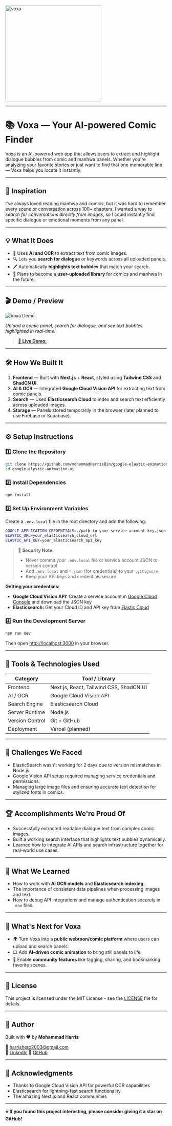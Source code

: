 
<img width="300" height="300" alt="voxa" src="https://github.com/user-attachments/assets/8de5b95f-aef7-4952-b8f7-1afff23f79b9" />

---

# 📚 Voxa — Your AI-powered Comic Finder

Voxa is an AI-powered web app that allows users to extract and highlight dialogue bubbles from comic and manhwa panels. Whether you're analyzing your favorite stories or just want to find that one memorable line — Voxa helps you locate it instantly.

---

## 🚀 Inspiration

I've always loved reading manhwa and comics, but it was hard to remember every scene or conversation across 100+ chapters. I wanted a way to *search for conversations directly from images*, so I could instantly find specific dialogue or emotional moments from any panel.

---

## 💡 What It Does

- 🧠 Uses **AI and OCR** to extract text from comic images.  
- 🔍 Lets you **search for dialogue** or keywords across all uploaded panels.  
- 🖊️ Automatically **highlights text bubbles** that match your search.  
- 📂 Plans to become a **user-uploaded library** for comics and manhwa in the future.  

---

## 🎬 Demo / Preview

![Voxa Demo](public/preview.png)

*Upload a comic panel, search for dialogue, and see text bubbles highlighted in real-time!*

> [🔗 **Live Demo:** ](https://google-elastic-animation-ai.vercel.app/)

---

## 🛠️ How We Built It

1. **Frontend** — Built with **Next.js** + **React**, styled using **Tailwind CSS** and **ShadCN UI**.  
2. **AI & OCR** — Integrated **Google Cloud Vision API** for extracting text from comic panels.  
3. **Search** — Used **Elasticsearch Cloud** to index and search text efficiently across uploaded images.  
4. **Storage** — Panels stored temporarily in the browser (later planned to use Firebase or Supabase).  

---

## ⚙️ Setup Instructions

### 1️⃣ Clone the Repository
```bash
git clone https://github.com/mohammadHarrisBin/google-elastic-animation-ai.git
cd google-elastic-animation-ai
```

### 2️⃣ Install Dependencies

```bash
npm install
```

### 3️⃣ Set Up Environment Variables

Create a `.env.local` file in the root directory and add the following:

```bash
GOOGLE_APPLICATION_CREDENTIALS=./path-to-your-service-account-key.json
ELASTIC_URL=your_elasticsearch_cloud_url
ELASTIC_API_KEY=your_elasticsearch_api_key
```

> 🔐 **Security Note:** 
> - Never commit your `.env.local` file or service account JSON to version control
> - Add `.env.local` and `*.json` (for credentials) to your `.gitignore`
> - Keep your API keys and credentials secure

**Getting your credentials:**
- **Google Cloud Vision API:** Create a service account in [Google Cloud Console](https://console.cloud.google.com/) and download the JSON key
- **Elasticsearch:** Get your Cloud ID and API key from [Elastic Cloud](https://cloud.elastic.co/)

### 4️⃣ Run the Development Server

```bash
npm run dev
```

Then open [http://localhost:3000](http://localhost:3000) in your browser.

---

## 🧩 Tools & Technologies Used

| Category        | Tool / Library                          |
| --------------- | --------------------------------------- |
| Frontend        | Next.js, React, Tailwind CSS, ShadCN UI |
| AI / OCR        | Google Cloud Vision API                 |
| Search Engine   | Elasticsearch Cloud                     |
| Server Runtime  | Node.js                                 |
| Version Control | Git + GitHub                            |
| Deployment      | Vercel (planned)                        |

---

## 🧠 Challenges We Faced

- ElasticSearch wasn't working for 2 days due to version mismatches in Node.js.
- Google Vision API setup required managing service credentials and permissions.
- Managing large image files and ensuring accurate text detection for stylized fonts in comics.

---

## 🏆 Accomplishments We're Proud Of

- Successfully extracted readable dialogue text from complex comic images.
- Built a working search interface that highlights text bubbles dynamically.
- Learned how to integrate AI APIs and search infrastructure together for real-world use cases.

---

## 📘 What We Learned

- How to work with **AI OCR models** and **Elasticsearch indexing**.
- The importance of consistent data pipelines when processing images and text.
- How to debug API integrations and manage authentication securely in `.env` files.

---

## 🔮 What's Next for Voxa

- 🌍 Turn Voxa into a **public webtoon/comic platform** where users can upload and search panels.
- 🎞️ Add **AI-driven comic animation** to bring still panels to life.
- 🤝 Enable **community features** like tagging, sharing, and bookmarking favorite scenes.

---

## 📄 License

This project is licensed under the MIT License - see the [LICENSE](LICENSE) file for details.

---

## 💬 Author

Built with ❤️ by **Mohammad Harris**

📩 [harrishero2003@gmail.com](mailto:harrishero2003@gmail.com)  
💼 [LinkedIn](https://www.linkedin.com/in/mohammad-harris-8a66641bb/)
🐙 [GitHub](https://github.com/mohammadHarrisBin)

---

## 🙏 Acknowledgments

- Thanks to Google Cloud Vision API for powerful OCR capabilities
- Elasticsearch for lightning-fast search functionality
- The amazing Next.js and React communities

---

**⭐ If you found this project interesting, please consider giving it a star on GitHub!**
